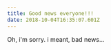 ```yaml
---
title: Good news everyone!!!
date: 2018-10-04T16:35:07.601Z
---
```

Oh, i'm sorry. i meant, bad news...
